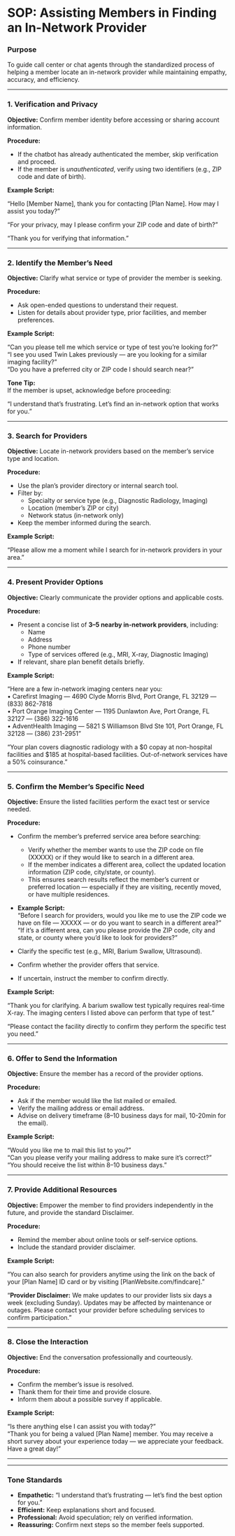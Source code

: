 # **SOP: Assisting Members in Finding an In-Network Provider**

### **Purpose**

To guide call center or chat agents through the standardized process of helping a member locate an in-network provider while maintaining empathy, accuracy, and efficiency.

---

### **1\. Verification and Privacy**

**Objective:** Confirm member identity before accessing or sharing account information.

**Procedure:**

* If the chatbot has already authenticated the member, skip verification and proceed.  
* If the member is *unauthenticated*, verify using two identifiers (e.g., ZIP code and date of birth).

**Example Script:**

“Hello \[Member Name\], thank you for contacting \[Plan Name\]. How may I assist you today?”

“For your privacy, may I please confirm your ZIP code and date of birth?”

“Thank you for verifying that information.”

---

### **2\. Identify the Member’s Need**

**Objective:** Clarify what service or type of provider the member is seeking.

**Procedure:**

* Ask open-ended questions to understand their request.  
* Listen for details about provider type, prior facilities, and member preferences.

**Example Script:**

“Can you please tell me which service or type of test you’re looking for?”  
“I see you used Twin Lakes previously — are you looking for a similar imaging facility?”  
“Do you have a preferred city or ZIP code I should search near?”

**Tone Tip:**  
If the member is upset, acknowledge before proceeding:

“I understand that’s frustrating. Let’s find an in-network option that works for you.”

---

### **3\. Search for Providers**

**Objective:** Locate in-network providers based on the member’s service type and location.

**Procedure:**

* Use the plan’s provider directory or internal search tool.  
* Filter by:  
  * Specialty or service type (e.g., Diagnostic Radiology, Imaging)  
  * Location (member’s ZIP or city)  
  * Network status (in-network only)  
* Keep the member informed during the search.

**Example Script:**

“Please allow me a moment while I search for in-network providers in your area.”

---

### **4\. Present Provider Options**

**Objective:** Clearly communicate the provider options and applicable costs.

**Procedure:**

* Present a concise list of **3–5 nearby in-network providers**, including:  
  * Name  
  * Address  
  * Phone number  
  * Type of services offered (e.g., MRI, X-ray, Diagnostic Imaging)  
* If relevant, share plan benefit details briefly.

**Example Script:**

“Here are a few in-network imaging centers near you:  
• Carefirst Imaging — 4690 Clyde Morris Blvd, Port Orange, FL 32129 — (833) 862-7818  
• Port Orange Imaging Center — 1195 Dunlawton Ave, Port Orange, FL 32127 — (386) 322-1616  
• AdventHealth Imaging — 5821 S Williamson Blvd Ste 101, Port Orange, FL 32128 — (386) 231-2951”

“Your plan covers diagnostic radiology with a $0 copay at non-hospital facilities and $185 at hospital-based facilities. Out-of-network services have a 50% coinsurance.”

---

### **5\. Confirm the Member’s Specific Need**

**Objective:** Ensure the listed facilities perform the exact test or service needed.

**Procedure:**

* Confirm the member’s preferred service area before searching:  
  * Verify whether the member wants to use the ZIP code on file (XXXXX) or if they would like to search in a different area.  
  * If the member indicates a different area, collect the updated location information (ZIP code, city/state, or county).  
  * This ensures search results reflect the member’s current or preferred location — especially if they are visiting, recently moved, or have multiple residences.  
* **Example Script:**  
  “Before I search for providers, would you like me to use the ZIP code we have on file — XXXXX — or do you want to search in a different area?”  
  “If it’s a different area, can you please provide the ZIP code, city and state, or county where you’d like to look for providers?”

* Clarify the specific test (e.g., MRI, Barium Swallow, Ultrasound).  
* Confirm whether the provider offers that service.  
* If uncertain, instruct the member to confirm directly.

**Example Script:**

“Thank you for clarifying. A barium swallow test typically requires real-time X-ray. The imaging centers I listed above can perform that type of test.”

“Please contact the facility directly to confirm they perform the specific test you need.”

---

### **6\. Offer to Send the Information**

**Objective:** Ensure the member has a record of the provider options.

**Procedure:**

* Ask if the member would like the list mailed or emailed.  
* Verify the mailing address or email address.  
* Advise on delivery timeframe (8–10 business days for mail, 10-20min for the email).

**Example Script:**

“Would you like me to mail this list to you?”  
“Can you please verify your mailing address to make sure it’s correct?”  
“You should receive the list within 8–10 business days.”

---

### **7\. Provide Additional Resources**

**Objective:** Empower the member to find providers independently in the future, and provide the standard Disclaimer.

**Procedure:**

* Remind the member about online tools or self-service options.  
* Include the standard provider disclaimer.

**Example Script:**

“You can also search for providers anytime using the link on the back of your \[Plan Name\] ID card or by visiting \[PlanWebsite.com/findcare\].”

“**Provider Disclaimer:** We make updates to our provider lists six days a week (excluding Sunday). Updates may be affected by maintenance or outages. Please contact your provider before scheduling services to confirm participation.”

---

### **8\. Close the Interaction**

**Objective:** End the conversation professionally and courteously.

**Procedure:**

* Confirm the member’s issue is resolved.  
* Thank them for their time and provide closure.  
* Inform them about a possible survey if applicable.

**Example Script:**

“Is there anything else I can assist you with today?”  
“Thank you for being a valued \[Plan Name\] member. You may receive a short survey about your experience today — we appreciate your feedback. Have a great day\!”

---

---

### **Tone Standards**

* **Empathetic:** “I understand that’s frustrating — let’s find the best option for you.”  
* **Efficient:** Keep explanations short and focused.  
* **Professional:** Avoid speculation; rely on verified information.  
* **Reassuring:** Confirm next steps so the member feels supported.

